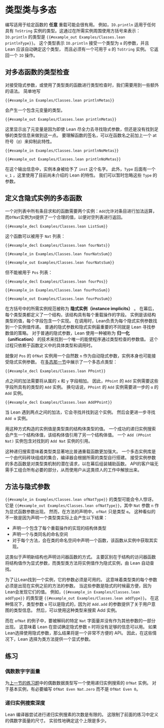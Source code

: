 <!--
# Type Classes and Polymorphism
-->

# 类型类与多态

<!--
It can be useful to write functions that work for _any_ overloading of a given function.
For instance, `IO.println` works for any type that has an instance of `ToString`.
This is indicated using square brackets around the required instance: the type of `IO.println` is `{{#example_out Examples/Classes.lean printlnType}}`.
This type says that `IO.println` accepts an argument of type `α`, which Lean should determine automatically, and that there must be a `ToString` instance available for `α`.
It returns an `IO` action.
-->

编写适用于给定函数的 **任意** 重载可能会很有用。
例如，`IO.println` 适用于任何具有 `ToString` 实例的类型。这通过在所需实例周围使用方括号来表示：
`IO.println` 的类型是 `{{#example_out Examples/Classes.lean printlnType}}`。
这个类型表示 `IO.println` 接受一个类型为 `α` 的参数，并且 Lean 应该自动确定这个类型，
而且必须有一个可用于 `α` 的 `ToString` 实例。
它返回一个 `IO` 操作。


<!--
## Checking Polymorphic Functions' Types
-->

## 对多态函数的类型检查

<!--
Checking the type of a function that takes implicit arguments or uses type classes requires the use of some additional syntax.
Simply writing
-->

对接受隐式参数，或使用了类型类的函数进行类型检查时，我们需要用到一些额外的语法。
简单地写

```lean
{{#example_in Examples/Classes.lean printlnMetas}}
```
<!--
yields a type with metavariables:
-->

会产生一个包含元变量的类型。

```output info
{{#example_out Examples/Classes.lean printlnMetas}}
```
<!--
This is because Lean does its best to discover implicit arguments, and the presence of metavariables indicates that it did not yet discover enough type information to do so.
To understand the signature of a function, this feature can be suppressed with an at-sign (`@`) before the function's name:
-->

这里显示出了元变量是因为即使 Lean 尽全力去寻找隐式参数，但还是没有找到足够的类型信息来做到这一点。
要理解函数的签名，可以在函数名之前加上一个 at 符号（`@`）来抑制此特性。

```lean
{{#example_in Examples/Classes.lean printlnNoMetas}}
```
```output info
{{#example_out Examples/Classes.lean printlnNoMetas}}
```
<!--
In this output, the instance itself has been given the name `inst`.
Additionally, there is a `u_1` after `Type`, which uses a feature of Lean that has not yet been introduced.
For now, ignore these parameters to `Type`.
-->

在这个输出信息中，实例本身被给予了 `inst` 这个名字。
此外，`Type` 后面有一个 `u_1` ，这里使用了目前尚未介绍的 Lean 的特性。
我们可以暂时忽略这些 `Type` 的参数。

<!--
## Defining Polymorphic Functions with Instance Implicits
-->

## 定义含隐式实例的多态函数

<!--
A function that sums all entries in a list needs two instances: `Add` allows the entries to be added, and an `OfNat` instance for `0` provides a sensible value to return for the empty list:
-->

一个对列表中所有条目求和的函数需要两个实例：`Add`允许对条目进行加法运算，而`OfNat`实例为`0`提供了一个合理的值，以便对空列表进行返回。

```lean
{{#example_decl Examples/Classes.lean ListSum}}
```

<!--
This function can be used for a list of `Nat`s:
-->

这个函数可以被用于 `Nat` 列表：

```lean
{{#example_decl Examples/Classes.lean fourNats}}

{{#example_in Examples/Classes.lean fourNatsSum}}
```
```output info
{{#example_out Examples/Classes.lean fourNatsSum}}
```

<!--
but not for a list of `Pos` numbers:
-->

但不能被用于 `Pos` 列表：

```lean
{{#example_decl Examples/Classes.lean fourPos}}

{{#example_in Examples/Classes.lean fourPosSum}}
```
```output error
{{#example_out Examples/Classes.lean fourPosSum}}
```

<!--
Specifications of required instances in square brackets are called _instance implicits_.
Behind the scenes, every type class defines a structure that has a field for each overloaded operation.
Instances are values of that structure type, with each field containing an implementation.
At a call site, Lean is responsible for finding an instance value to pass for each instance implicit argument.
The most important difference between ordinary implicit arguments and instance implicits is the strategy that Lean uses to find an argument value.
In the case of ordinary implicit arguments, Lean uses a technique called _unification_ to find a single unique argument value that would allow the program to pass the type checker.
This process relies only on the specific types involved in the function's definition and the call site.
For instance implicits, Lean instead consults a built-in table of instance values.
-->

在方括号中的所需实例规范被称为 **隐式实例（instance implicits）** 。
在幕后，每个类型类都定义了一个结构，该结构具有每个重载操作的字段。
实例是该结构类型的值，每个字段包含一个实现。
在调用时，Lean负责为每个隐式实例参数找到一个实例值传递。
普通的隐式参数和隐式实例最重要的不同就是 Lean 寻找参数值的策略。
对于普通的隐式参数，Lean 使用一种被称为 **归一化（unification）** 的技术来找到一个唯一的能使程序通过类型检查的参数值。
这个过程只依赖于函数定义中的具体类型和调用时。

<!--
Just as the `OfNat` instance for `Pos` took a natural number `n` as an automatic implicit argument, instances may also take instance implicit arguments themselves.
The [section on polymorphism](../getting-to-know/polymorphism.md) presented a polymorphic point type:
-->

就像对 `Pos` 的 `OfNat` 实例用一个自然数 `n` 作为自动隐式参数，实例本身也可能接受隐式实例参数。
在[多态那一节](../getting-to-know/polymorphism.md)中展示了一个多态点类型：

```lean
{{#example_decl Examples/Classes.lean PPoint}}
```

<!--
Addition of points should add the underlying `x` and `y` fields.
Thus, an `Add` instance for `PPoint` requires an `Add` instance for whatever type these fields have.
In other words, the `Add` instance for `PPoint` requires a further `Add` instance for `α`:
-->

点之间的加法需要将从属的 `x` 和 `y` 字段相加。
因此，`PPoint` 的 `Add` 实例需要这些字段所具有的类型的 `Add` 实例。
换句话说，`PPoint` 的 `Add` 实例需要进一步的 `α` 的 `Add` 实例。

```lean
{{#example_decl Examples/Classes.lean AddPPoint}}
```

<!--
When Lean encounters an addition of two points, it searches for and finds this instance.
It then performs a further search for the `Add α` instance.
-->

当 Lean 遇到两点之间的加法，它会寻找并找到这个实例。
然后会更进一步寻找 `Add α` 实例。

<!--
The instance values that are constructed in this way are values of the type class's structure type.
A successful recursive instance search results in a structure value that has a reference to another structure value.
An instance of `Add (PPoint Nat)` contains a reference to the instance of `Add Nat` that was found.
-->

用这种方式构造的实例值是类型类的结构体类型的值。
一个成功的递归实例搜索会产生一个结构体值，该结构体值引用了另一个结构体值。
一个 `Add (PPoint Nat)` 实例包含对找到的 `Add Nat` 实例的引用。


<!--
This recursive search process means that type classes offer significantly more power than plain overloaded functions.
A library of polymorphic instances is a set of code building blocks that the compiler will assemble on its own, given nothing but the desired type.
Polymorphic functions that take instance arguments are latent requests to the type class mechanism to assemble helper functions behind the scenes.
The API's clients are freed from the burden of plumbing together all of the necessary parts by hand.
-->

这种递归搜索意味着类型类显著地比普通重载函数更加强大。
一个多态实例库是一个由代码砖块组成的集合，编译器会根据所需的类型自行搭建。
接受实例参数的多态函数是对类型类机制的潜在请求，以在幕后组装辅助函数。
API的客户端无需手工组合所有必要的部分，从而使用户从这类烦人的工作中解放出来。


<!--
## Methods and Implicit Arguments
-->

## 方法与隐式参数


<!--
The type of `{{#example_in Examples/Classes.lean ofNatType}}` may be surprising.
It is `{{#example_out Examples/Classes.lean ofNatType}}`, in which the `Nat` argument `n` occurs as an explicit function argument.
In the declaration of the method, however, `ofNat` simply has type `α`.
This seeming discrepancy is because declaring a type class really results in the following:
-->

`{{#example_in Examples/Classes.lean ofNatType}}` 的类型可能会令人惊讶。
它是 `{{#example_out Examples/Classes.lean ofNatType}}`，其中 `Nat` 参数 `n` 作为显式函数参数出现。
然而，在方法的声明中，`ofNat` 只是类型 `α`。
这种看似的不一致是因为声明一个类型类实际上会产生以下结果：

<!--
 * A structure type to contain the implementation of each overloaded operation
 * A namespace with the same name as the class
 * For each method, a function in the class's namespace that retrieves its implementation from an instance
-->

 * 声明一个包含了每个重载操作的实现的结构体类型
 * 声明一个与类同名的命名空间
 * 对于每个方法，会在类的命名空间中声明一个函数，该函数从实例中获取其实现。

<!--
This is analogous to the way that declaring a new structure also declares accessor functions.
The primary difference is that a structure's accessors take the structure value as an explicit argument, while the type class methods take the instance value as an instance implicit to be found automatically by Lean.
-->

这类似于声明新结构也声明访问器函数的方式。
主要区别在于结构的访问器函数将结构值作为显式参数，而类型类方法将实例值作为隐式实例，由 Lean 自动查找。

<!--
In order for Lean to find an instance, its arguments must be available.
This means that each argument to the type class must be an argument to the method that occurs before the instance.
It is most convenient when these arguments are implicit, because Lean does the work of discovering their values.
For example, `{{#example_in Examples/Classes.lean addType}}` has the type `{{#example_out Examples/Classes.lean addType}}`.
In this case, the type argument `α` can be implicit because the arguments to `Add.add` provide information about which type the user intended.
This type can then be used to search for the `Add` instance.
-->

为了让Lean找到一个实例，它的参数必须是可用的。
这意味着类型类的每个参数必须是出现在实例之前的方法的参数。
当这些参数是隐式的时候最方便，因为Lean会发现它们的值。
例如，`{{#example_in Examples/Classes.lean addType}}` 的类型是 `{{#example_out Examples/Classes.lean addType}}`。
在这种情况下，类型参数 `α` 可以是隐式的，因为对 `Add.add` 的参数提供了关于用户意图的类型信息。
然后，可以使用这种类型来搜索 Add 实例。

<!--
In the case of `ofNat`, however, the particular `Nat` literal to be decoded does not appear as part of any other argument.
This means that Lean would have no information to use when attempting to figure out the implicit argument `n`.
The result would be a very inconvenient API.
Thus, in these cases, Lean uses an explicit argument for the class's method.
-->

而在 `ofNat` 的例子中，要被解码的特定 `Nat` 字面量并没有作为其他参数的一部分出现。
这意味着 Lean 在尝试确定隐式参数 `n` 时将没有足够的信息可以用。
如果Lean选择使用隐式参数，那么结果将是一个非常不方便的 API。
因此，在这些情况下，Lean 选择为类方法提供一个显式参数。



<!--
## Exercises
-->

## 练习

<!--
### Even Number Literals
-->

### 偶数数字字面量

<!--
Write an instance of `OfNat` for the even number datatype from the [previous section's exercises](pos.md#even-numbers) that uses recursive instance search.
For the base instance, it is necessary to write `OfNat Even Nat.zero` instead of `OfNat Even 0`.
-->

为[上一节的练习题](pos#偶数)中的偶数数据类型写一个使用递归实例搜索的 `OfNat` 实例。
对于基本实例，有必要编写 `OfNat Even Nat.zero` 而不是 `OfNat Even 0`。

<!--
### Recursive Instance Search Depth
-->

### 递归实例搜索深度

<!--
There is a limit to how many times the Lean compiler will attempt a recursive instance search.
This places a limit on the size of even number literals defined in the previous exercise.
Experimentally determine what the limit is.
-->

Lean 编译器尝试进行递归实例搜素的次数是有限的。
这限制了前面的练习中定义的偶数字面量的尺寸。
实验性地确定这个上限是多少。

